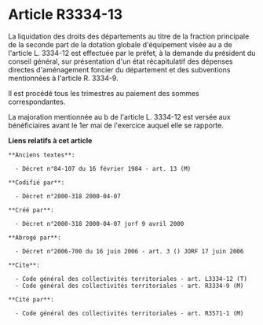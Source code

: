 # Article R3334-13

La liquidation des droits des départements au titre de la fraction principale de la seconde part de la dotation globale
d'équipement visée au a de l'article L. 3334-12 est effectuée par le préfet, à la demande du président du conseil général,
sur présentation d'un état récapitulatif des dépenses directes d'aménagement foncier du département et des subventions
mentionnées à l'article R. 3334-9.

Il est procédé tous les trimestres au paiement des sommes correspondantes.

La majoration mentionnée au b de l'article L. 3334-12 est versée aux bénéficiaires avant le 1er mai de l'exercice auquel elle
se rapporte.

**Liens relatifs à cet article**

	**Anciens textes**:

	  - Décret n°84-107 du 16 février 1984 - art. 13 (M)

	**Codifié par**:

	  - Décret n°2000-318 2000-04-07

	**Créé par**:

	  - Décret n°2000-318 2000-04-07 jorf 9 avril 2000

	**Abrogé par**:

	  - Décret n°2006-700 du 16 juin 2006 - art. 3 () JORF 17 juin 2006

	**Cite**:

	  - Code général des collectivités territoriales - art. L3334-12 (T)
	  - Code général des collectivités territoriales - art. R3334-9 (M)

	**Cité par**:

	  - Code général des collectivités territoriales - art. R3571-1 (M)
